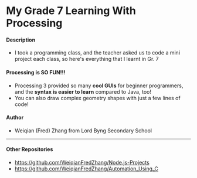 # My Grade 7 Learning With Processing #

#### Description
- I took a programming class, and the teacher asked us to code a mini project each class, so here's everything that I learnt in Gr. 7

#### Processing is SO FUN!!!
- Processing 3 provided so many __cool GUIs__ for beginner programmers, and the __syntax is easier to learn__ compared to Java, too!
- You can also draw complex geometry shapes with just a few lines of code!

#### Author
- Weiqian (Fred) Zhang from Lord Byng Secondary School

---

#### Other Repositories
- https://github.com/WeiqianFredZhang/Node.js-Projects
- https://github.com/WeiqianFredZhang/Automation_Using_C
